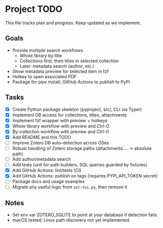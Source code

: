 # Project TODO

This file tracks plan and progress. Keep updated as we implement.

## Goals

- Provide multiple search workflows:
  - Whole library by title
  - Collections first, then titles in selected collection
  - Later: metadata search (author, etc.)
- Show metadata preview for selected item in fzf
- Hotkey to open associated PDF
- Package for pipx install; GitHub Actions to publish to PyPI

## Tasks

- [x] Create Python package skeleton (pyproject, src/, CLI via Typer)
- [x] Implement DB access for collections, titles, attachments
- [x] Implement fzf wrapper with preview + hotkeys
- [x] Whole library workflow with preview and Ctrl-O
- [x] By-collection workflow with preview and Ctrl-O
- [x] Add README and this TODO
- [ ] Improve Zotero DB auto-detection across OSes
- [ ] Robust handling of Zotero storage paths (attachments:... -> absolute path)
- [ ] Add author/metadata search
- [ ] Add tests (unit for path builders, SQL queries guarded by fixtures)
- [x] Add GitHub Actions: lint/tests (CI)
- [x] Add GitHub Actions: publish on tags (requires PYPI_API_TOKEN secret)
- [ ] Package docs and usage examples
- [ ] Migrate any useful logic from `zot-tui.py`, then remove it

## Notes

- Set env var ZOTERO_SQLITE to point at your database if detection fails.
- macOS tested; Linux path discovery not yet implemented.
